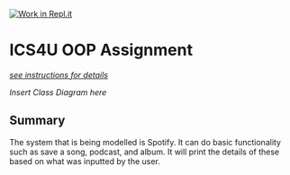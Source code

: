 [![Work in Repl.it](https://classroom.github.com/assets/work-in-replit-14baed9a392b3a25080506f3b7b6d57f295ec2978f6f33ec97e36a161684cbe9.svg)](https://classroom.github.com/online_ide?assignment_repo_id=3830012&assignment_repo_type=AssignmentRepo)
# ICS4U OOP Assignment

[*see instructions for details*](Instructions.md)

*Insert Class Diagram here*  

## Summary
The system that is being modelled is Spotify. It can do basic functionality such as save a song, podcast, and album. It will print the details of these based on what was inputted by the user.
